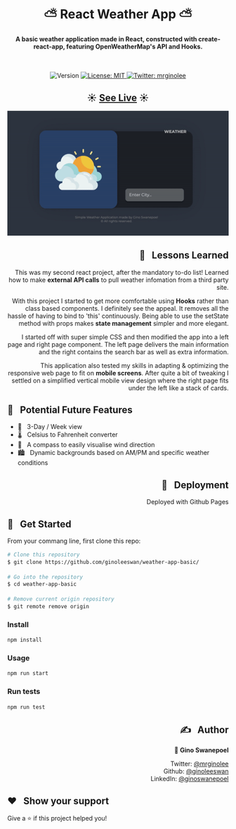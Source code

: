 <h1 align="center">⛅ React Weather App ⛅</h1>

<h4 align="center"> A basic weather application made in React, constructed with create-react-app, featuring OpenWeatherMap's API and Hooks. </h4>
<br/>
<p align="center">
  <img alt="Version" src="https://img.shields.io/badge/version-0.1.0-blue.svg?cacheSeconds=2592000" />
  <a href="#" target="_blank">
    <img alt="License: MIT" src="https://img.shields.io/badge/License-MIT-yellow.svg" />
  </a>
  <a href="https://twitter.com/mrginolee" target="_blank">
    <img alt="Twitter: mrginolee" src="https://img.shields.io/twitter/follow/mrginolee.svg?style=social" />
  </a>
</p>

<h2 align="center">☀️ <a href="https://ginoleeswan.github.io/weather-app-basic/">See Live</a> ☀️</h2>

<p align="center">
  <img src="./images/weather-app.gif"  alt="animated" />
</p>

<h2 align="right">📖 &nbsp; Lessons Learned</h2>

<div align="right">

This was my second react project, after the mandatory to-do list!
Learned how to make **external API calls** to pull weather infomation from a third party site.

With this project I started to get more comfortable using **Hooks** rather than class based components. I definitely see the appeal. It removes all the hassle of having to bind to 'this' continuously. Being able to use the setState method with props makes **state management** simpler and more elegant.

I started off with super simple CSS and then modified the app into a left page and right page component. The left page delivers the main information and the right contains the search bar as well as extra information.

This application also tested my skills in adapting & optimizing the responsive web page to fit on **mobile screens**. After quite a bit of tweaking I settled on a simplified vertical mobile view design where the right page fits under the left like a stack of cards.

</div>

## 🔮 &nbsp; Potential Future Features

- 📅 &nbsp; 3-Day / Week view
- 🌡️ &nbsp; Celsius to Fahrenheit converter
- 🧭 &nbsp; A compass to easily visualise wind direction
- 🏙️ &nbsp; Dynamic backgrounds based on AM/PM and specific weather conditions

<h2 align="right">🚀 &nbsp; Deployment</h2>
<div align="right">
Deployed with Github Pages
</div>

## 🔨 &nbsp; Get Started

From your commang line, first clone this repo:

```sh
# Clone this repository
$ git clone https://github.com/ginoleeswan/weather-app-basic/

# Go into the repository
$ cd weather-app-basic

# Remove current origin repository
$ git remote remove origin
```

### Install

```sh
npm install
```

### Usage

```sh
npm run start
```

### Run tests

```sh
npm run test
```

<div align="right">

## ✍️ &nbsp; Author

👤 **Gino Swanepoel**

&nbsp; Twitter: [@mrginolee](https://twitter.com/mrginolee)\
 &nbsp; Github: [@ginoleeswan](https://github.com/ginoleeswan)\
 &nbsp; LinkedIn: [@ginoswanepoel](https://linkedin.com/in/ginoswanepoel)

</div>

## ❤️ &nbsp; Show your support

Give a ⭐️ if this project helped you!
